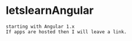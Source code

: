 # letslearnAngular

    starting with Angular 1.x  
    If apps are hosted then I will leave a link.  
